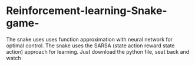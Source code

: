 # Reinforcement-learning-Snake-game-
The snake uses uses function approximation with neural network for optimal control. 
The snake uses the SARSA (state action reward state action) approach for learning. 
Just download the python file, seat back and watch 
